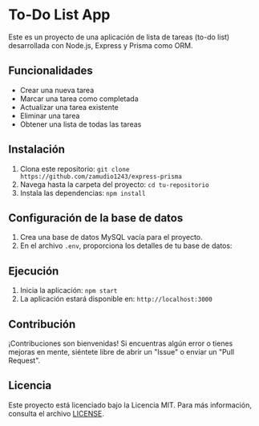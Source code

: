 # To-Do List App

Este es un proyecto de una aplicación de lista de tareas (to-do list) desarrollada con Node.js, Express y Prisma como ORM.

## Funcionalidades

- Crear una nueva tarea
- Marcar una tarea como completada
- Actualizar una tarea existente
- Eliminar una tarea
- Obtener una lista de todas las tareas


## Instalación

1. Clona este repositorio: `git clone https://github.com/zamudio1243/express-prisma`
2. Navega hasta la carpeta del proyecto: `cd tu-repositorio`
3. Instala las dependencias: `npm install`

## Configuración de la base de datos

1. Crea una base de datos MySQL vacía para el proyecto.
2. En el archivo `.env`, proporciona los detalles de tu base de datos:


## Ejecución

1. Inicia la aplicación: `npm start`
2. La aplicación estará disponible en: `http://localhost:3000`

## Contribución

¡Contribuciones son bienvenidas! Si encuentras algún error o tienes mejoras en mente, siéntete libre de abrir un "Issue" o enviar un "Pull Request".

## Licencia

Este proyecto está licenciado bajo la Licencia MIT. Para más información, consulta el archivo [LICENSE](LICENSE).

